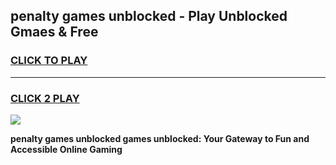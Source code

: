 
## penalty games unblocked - Play Unblocked Gmaes & Free
<h3>
<a href="https://news.freeplayer.one?title=penalty_games_unblocked&ref=23F">CLICK TO PLAY</a></h3>
<hr>

<h3>
<a href="https://news.freeplayer.one?title=penalty_games_unblocked&ref=23F">CLICK 2 PLAY</a>
  
</h3>

<a href="https://news.freeplayer.one?title=penalty_games_unblocked&ref=23F/"><img src="https://clearcache.store/games.png"></a>


**penalty games unblocked games unblocked: Your Gateway to Fun and Accessible Online Gaming**
